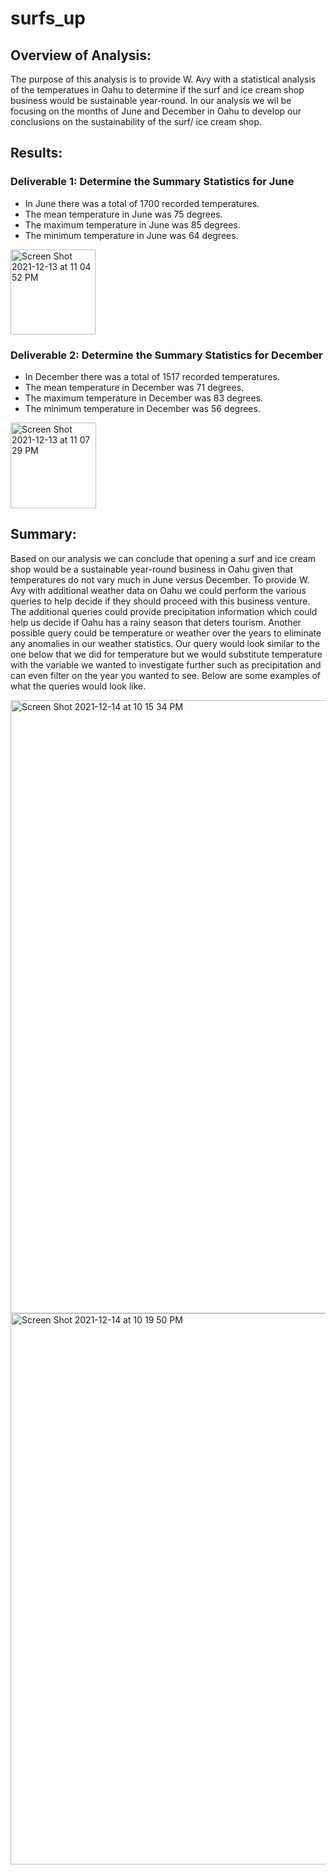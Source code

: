# surfs_up

## Overview of Analysis:

The purpose of this analysis is to provide W. Avy with a statistical analysis of the temperatues in Oahu to determine if the surf and ice cream shop business would be sustainable year-round. In our analysis we wil be focusing on the months of June and December in Oahu to develop our conclusions on the sustainability of the surf/ ice cream shop. 

## Results:

### Deliverable 1: Determine the Summary Statistics for June

* In June there was a total of 1700 recorded temperatures.
* The mean temperature in June was 75 degrees.
* The maximum temperature in June was 85 degrees.
* The minimum temperature in June was 64 degrees. 

<img width="136" alt="Screen Shot 2021-12-13 at 11 04 52 PM" src="https://user-images.githubusercontent.com/91925639/145931228-38bd2d6e-c39d-4fd0-863e-acd8c2fe9ec2.png">

### Deliverable 2: Determine the Summary Statistics for December

* In December there was a total of 1517 recorded temperatures.
* The mean temperature in December was 71 degrees.
* The maximum temperature in December was 83 degrees.
* The minimum temperature in December was 56 degrees. 

<img width="137" alt="Screen Shot 2021-12-13 at 11 07 29 PM" src="https://user-images.githubusercontent.com/91925639/145931440-c3bac57b-d71c-4d1b-a496-98e8f668bfe7.png">

## Summary:

Based on our analysis we can conclude that opening a surf and ice cream shop would be a sustainable year-round business in Oahu given that temperatures do not vary much in June versus December. To provide W. Avy with additional weather data on Oahu we could perform the various queries to help decide if they should proceed with this business venture. The additional queries could provide precipitation information which could help us decide if Oahu has a rainy season that deters tourism. Another possible query could be temperature or weather over the years to eliminate any anomalies in our weather statistics. Our query would look similar to the one below that we did for temperature but we would substitute temperature with the variable we wanted to investigate further such as precipitation and can even filter on the year you wanted to see. Below are some examples of what the queries would look like. 

<img width="981" alt="Screen Shot 2021-12-14 at 10 15 34 PM" src="https://user-images.githubusercontent.com/91925639/146116738-49b7517e-b5d9-496b-9937-a891fff75a9d.png">

<img width="882" alt="Screen Shot 2021-12-14 at 10 19 50 PM" src="https://user-images.githubusercontent.com/91925639/146117099-a54cdbf3-ae59-4584-9750-188c6cad47af.png">
